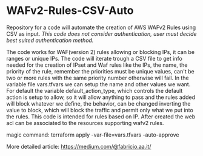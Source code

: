 # WAFv2-Rules-CSV-Auto
Repository for a code will automate the creation of AWS WAFv2 Rules using CSV as input.
*This code does not consider authentication, user must decide best suited authentication method.*

The code works for WAF(version 2) rules allowing or blocking IPs, it can be ranges or unique IPs. The code will iterate trough a CSV file to get info needed for the creation of IPset and Waf rules like the IPs, the name, the priority of the rule, remember the priorities must be unique values, can't be two or more rules with the same priority number otherwise will fail. In the variable file vars.tfvars we can setup the name and other values we want. For default the variable default_action_type, which controls the default action is setup to allow, so it will allow anything to pass and the rules added will block whatever we define, the behavior, can be changed inverting the value to block, which will block the traffic and permit only what we put into the rules. This code is intended for rules based on IP. After created the web acl can be associated to the resources supporting wafv2 rules.

magic command: terraform apply -var-file=vars.tfvars -auto-approve

More detailed article: https://medium.com/@fabricio.aa.it/
